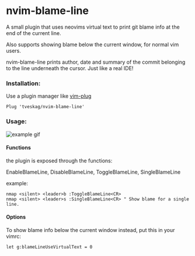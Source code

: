 # nvim-blame-line
A small plugin that uses neovims virtual text to print git blame info at the end of the current line.

Also supports showing blame below the current window, for normal vim users.

nvim-blame-line prints author, date and summary of the commit belonging to the line underneath the cursor.
Just like a real IDE!

### Installation:
Use a plugin manager like [vim-plug](https://github.com/junegunn/vim-plug)

```
Plug 'tveskag/nvim-blame-line'
```

### Usage:

![example gif](https://github.com/tveskag/nvim-blame-line/blob/master/img/example.gif "Example gif")

#### Functions
the plugin is exposed through the functions:

EnableBlameLine, 
DisableBlameLine, 
ToggleBlameLine,
SingleBlameLine

example:

```viml
nmap <silent> <leader>b :ToggleBlameLine<CR>
nmap <silent> <leader>s :SingleBlameLine<CR> " Show blame for a single line.
```

#### Options
 
To show blame info below the current window instead, put this in your vimrc:

```
let g:blameLineUseVirtualText = 0
```
